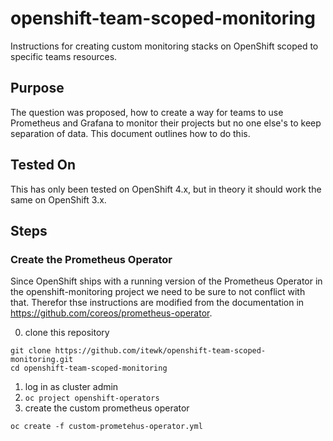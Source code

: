 # openshift-team-scoped-monitoring
Instructions for creating custom monitoring stacks on OpenShift scoped to specific teams resources.

## Purpose
The question was proposed, how to create a way for teams to use Prometheus and Grafana to monitor their projects but no one else's to keep separation of data. This document outlines how to do this.

## Tested On
This has only been tested on OpenShift 4.x, but in theory it should work the same on OpenShift 3.x.

## Steps

### Create the Prometheus Operator

Since OpenShift ships with a running version of the Prometheus Operator in the openshift-monitoring project we need to be sure to not conflict with that. Therefor thse instructions are modified from the documentation in https://github.com/coreos/prometheus-operator.

0. clone this repository
```
git clone https://github.com/itewk/openshift-team-scoped-monitoring.git
cd openshift-team-scoped-monitoring
```
1. log in as cluster admin
2. `oc project openshift-operators`
3. create the custom prometheus operator
```
oc create -f custom-prometehus-operator.yml
```
